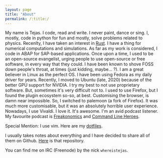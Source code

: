```yaml
---
layout: page
title: "About"
permalink: /:title:/
---
```

My name is Tejas. I code, read and write. I never paint, dance or sing. I, mostly, code in python for fun and mostly, solve problems related to physics. Recenlty, I have taken an interest in [Rust](https://github.com/whereistejas/rust-practice). I have a thing for numerical computations and simulations. As far as my work is considered, I code in ABAP for SAP-based applications. Once upon a time, I used to be an open-source evangelist, urging people to use open-source or free software, in every way that they could. I have been known to shove FOSS down people's throat, at times (just kidding, maybe... ?). I am a great believer in Linux as the perfect OS. I have been using Fedora as my daily driver for years. Recently, I moved to Ubuntu (late, 2020) because of the better GPU support for NVIDIA. I try my best to not use proprietary software. But, sometimes it's very difficult not to. I used to use Firefox, but I found the plugin ecosystem so-so, at best. Customising the browser, is damn near impossible. So, I switched to palemoon (a fork of Firefox). It was much more customisable, but it was an absolutely horrible user experience. Nowadays, I use Vivaldi. I love it. It's awesome. I'm an avid podcast listener. My favourite podcast is [Freakonomics](https://freakonomics.com/archive/) and [Command Line Heroes](https://www.redhat.com/en/command-line-heroes).

Special Mention: I use vim. Here are my [dotfiles]().

I usually takes notes about everything and I have decided to share all of them on Github. [Here](https://github.com/whereistejas/notes) is that repository. 

You can find me on IRC (Freenode) by the nick `whereistejas`.
